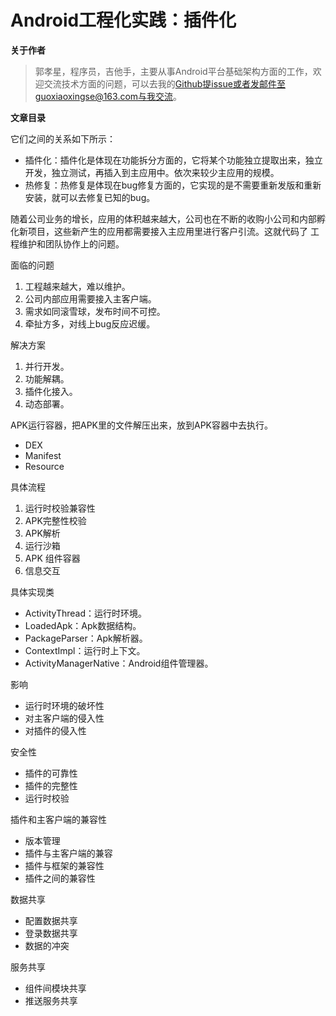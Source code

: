# Android工程化实践：插件化

**关于作者**

>郭孝星，程序员，吉他手，主要从事Android平台基础架构方面的工作，欢迎交流技术方面的问题，可以去我的[Github](https://github.com/guoxiaoxing)提issue或者发邮件至guoxiaoxingse@163.com与我交流。

**文章目录**

它们之间的关系如下所示：


- 插件化：插件化是体现在功能拆分方面的，它将某个功能独立提取出来，独立开发，独立测试，再插入到主应用中。依次来较少主应用的规模。
- 热修复：热修复是体现在bug修复方面的，它实现的是不需要重新发版和重新安装，就可以去修复已知的bug。



随着公司业务的增长，应用的体积越来越大，公司也在不断的收购小公司和内部孵化新项目，这些新产生的应用都需要接入主应用里进行客户引流。这就代码了
工程维护和团队协作上的问题。

面临的问题

1. 工程越来越大，难以维护。
2. 公司内部应用需要接入主客户端。
3. 需求如同滚雪球，发布时间不可控。
4. 牵扯方多，对线上bug反应迟缓。

解决方案

1. 并行开发。
2. 功能解耦。
3. 插件化接入。
4. 动态部署。


APK运行容器，把APK里的文件解压出来，放到APK容器中去执行。

- DEX
- Manifest
- Resource

具体流程

1. 运行时校验兼容性
2. APK完整性校验
3. APK解析
4. 运行沙箱
5. APK 组件容器
6. 信息交互

具体实现类

- ActivityThread：运行时环境。
- LoadedApk：Apk数据结构。
- PackageParser：Apk解析器。
- ContextImpl：运行时上下文。
- ActivityManagerNative：Android组件管理器。

影响

- 运行时环境的破坏性
- 对主客户端的侵入性
- 对插件的侵入性

安全性

- 插件的可靠性
- 插件的完整性
- 运行时校验

插件和主客户端的兼容性

- 版本管理
- 插件与主客户端的兼容
- 插件与框架的兼容性
- 插件之间的兼容性

数据共享

- 配置数据共享
- 登录数据共享
- 数据的冲突

服务共享

- 组件间模块共享
- 推送服务共享